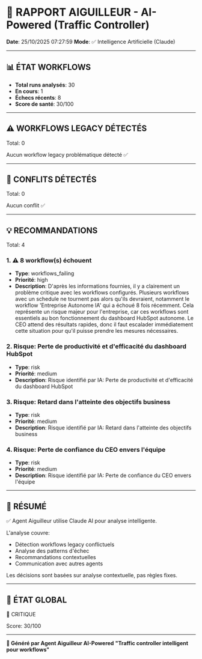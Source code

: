 # 🚦 RAPPORT AIGUILLEUR - AI-Powered (Traffic Controller)

**Date**: 25/10/2025 07:27:59
**Mode**: ✅ Intelligence Artificielle (Claude)

---

## 📊 ÉTAT WORKFLOWS

- **Total runs analysés**: 30
- **En cours**: 1
- **Échecs récents**: 8
- **Score de santé**: 30/100

---

## ⚠️  WORKFLOWS LEGACY DÉTECTÉS

Total: 0



Aucun workflow legacy problématique détecté ✅

---

## 🚨 CONFLITS DÉTECTÉS

Total: 0

Aucun conflit ✅

---

## 💡 RECOMMANDATIONS

Total: 4


### 1. ⚠️ 8 workflow(s) échouent

- **Type**: workflows_failing
- **Priorité**: high
- **Description**: D'après les informations fournies, il y a clairement un problème critique avec les workflows configurés. Plusieurs workflows avec un schedule ne tournent pas alors qu'ils devraient, notamment le workflow 'Entreprise Autonome IA' qui a échoué 8 fois récemment. Cela représente un risque majeur pour l'entreprise, car ces workflows sont essentiels au bon fonctionnement du dashboard HubSpot autonome. Le CEO attend des résultats rapides, donc il faut escalader immédiatement cette situation pour qu'il puisse prendre les mesures nécessaires.


### 2. Risque: Perte de productivité et d'efficacité du dashboard HubSpot

- **Type**: risk
- **Priorité**: medium
- **Description**: Risque identifié par IA: Perte de productivité et d'efficacité du dashboard HubSpot


### 3. Risque: Retard dans l'atteinte des objectifs business

- **Type**: risk
- **Priorité**: medium
- **Description**: Risque identifié par IA: Retard dans l'atteinte des objectifs business


### 4. Risque: Perte de confiance du CEO envers l'équipe

- **Type**: risk
- **Priorité**: medium
- **Description**: Risque identifié par IA: Perte de confiance du CEO envers l'équipe




---

## 🎯 RÉSUMÉ

✅ Agent Aiguilleur utilise Claude AI pour analyse intelligente.

L'analyse couvre:
- Détection workflows legacy conflictuels
- Analyse des patterns d'échec
- Recommandations contextuelles
- Communication avec autres agents

Les décisions sont basées sur analyse contextuelle, pas règles fixes.

---

## 🔄 ÉTAT GLOBAL

🔴 CRITIQUE

Score: 30/100

---

**🚦 Généré par Agent Aiguilleur AI-Powered**
**"Traffic controller intelligent pour workflows"**
